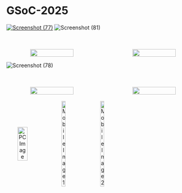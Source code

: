 # GSoC-2025

[![Screenshot (77)](https://github.com/user-attachments/assets/bb21909f-c8f8-403b-a872-0c8311f2f1b1)](https://www.gsocorganizations.dev/)
![Screenshot (81)](https://github.com/user-attachments/assets/d9ad1864-9975-48db-a39e-1af0cc8e8a9b)

</br>
</br>

<div style='display:flex; align-items:center; gap: 30px;' align='center'>
<img width="48%" src="https://github.com/user-attachments/assets/d302f2d9-1bdd-419a-9cc6-433dfd5d0a6b">
<img width="48%" src="https://github.com/user-attachments/assets/623d6cfc-bf9f-40a4-adcb-047013cedbec">
</div>

![Screenshot (78)](https://github.com/user-attachments/assets/2153d089-3666-4c9e-9484-f55f651a0e31)

</br>
</br>

<div style='display:flex; align-items:center; gap: 30px;' align='center'>
<img width="48%" src="https://github.com/user-attachments/assets/f58144d2-4baa-4d4f-9659-4d9ea9513a40">
<img width="48%" src="https://github.com/user-attachments/assets/3446805f-c0de-4be1-921b-39f08caa4b9d">
</div>
</br>


<div style='display:flex; align-items:center; gap: 30px;' align='center'>
  <a href="https://hepsoftwarefoundation.org/activities/gsoc.html">
    <img width="55%" src="https://github.com/user-attachments/assets/7b4f1878-73fd-4ce4-9c4f-b0c1349f28a5" alt="PC Image">
  </a>
  <img width="14%" src="https://github.com/user-attachments/assets/3d939068-71b5-4935-91d2-b577bb887ccd" alt="Mobile Image 1">
  <img width="14%" src="https://github.com/user-attachments/assets/f0656d1b-0ab2-412b-95d1-535efc576b8b" alt="Mobile Image 2">
</div>



